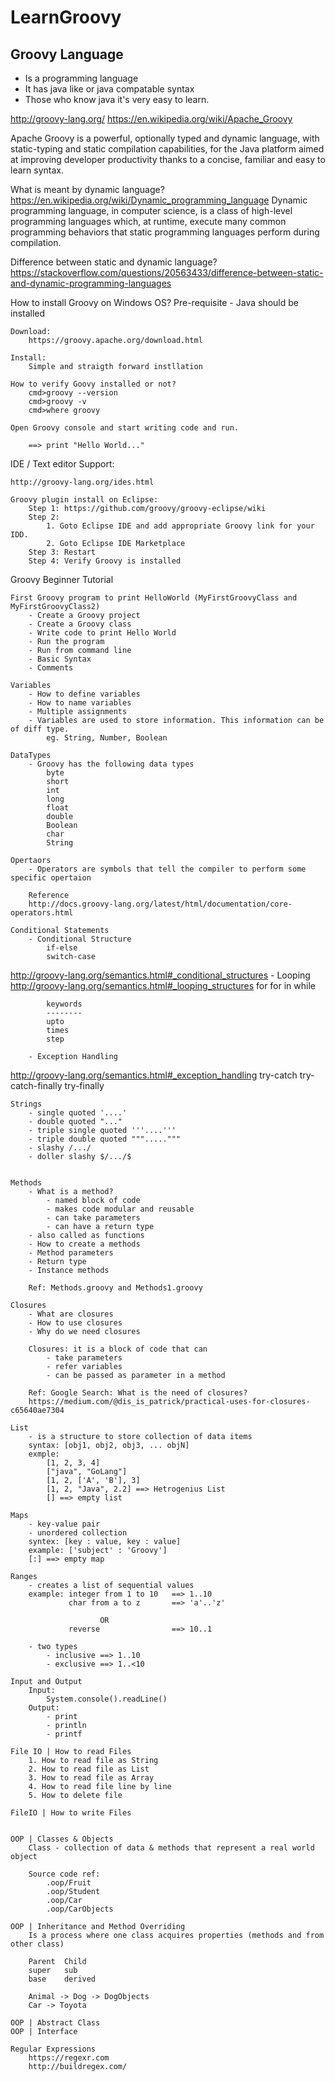 # LearnGroovy
Groovy Language
---------------
 - Is a programming language
 - It has java like or java compatable syntax
 - Those who know java it's very easy to learn.
 
 http://groovy-lang.org/
 https://en.wikipedia.org/wiki/Apache_Groovy
 
 Apache Groovy is a powerful, optionally typed and dynamic language, with static-typing and static compilation capabilities, for the Java platform aimed at improving developer productivity thanks to a concise, familiar and easy to learn syntax.
 
 What is meant by dynamic language?
	https://en.wikipedia.org/wiki/Dynamic_programming_language
	Dynamic programming language, in computer science, is a class of high-level programming languages which, at runtime, execute many common programming behaviors that static programming languages perform during compilation. 
	
 Difference between static and dynamic language?
	https://stackoverflow.com/questions/20563433/difference-between-static-and-dynamic-programming-languages
	
How to install Groovy on Windows OS?
	Pre-requisite
		- Java should be installed 
	
	Download:
		https://groovy.apache.org/download.html
		
	Install:
		Simple and straigth forward instllation
	
	How to verify Goovy installed or not?
		cmd>groovy --version
		cmd>groovy -v
		cmd>where groovy
		
	Open Groovy console and start writing code and run.
		
		==> print "Hello World..."
		
IDE / Text editor Support:
	
	http://groovy-lang.org/ides.html
	
	Groovy plugin install on Eclipse:
		Step 1: https://github.com/groovy/groovy-eclipse/wiki
		Step 2: 
			1. Goto Eclipse IDE and add appropriate Groovy link for your IDD.
			2. Goto Eclipse IDE Marketplace
		Step 3: Restart
		Step 4: Verify Groovy is installed
		
Groovy Beginner Tutorial
	
	First Groovy program to print HelloWorld (MyFirstGroovyClass and MyFirstGroovyClass2)
		- Create a Groovy project
		- Create a Groovy class
		- Write code to print Hello World
		- Run the program
		- Run from command line
		- Basic Syntax
		- Comments
	
	Variables
		- How to define variables
		- How to name variables
		- Multiple assignments
		- Variables are used to store information. This information can be of diff type.
			eg. String, Number, Boolean
		
	DataTypes
		- Groovy has the following data types
			byte
			short
			int
			long
			float
			double
			Boolean
			char
			String
	
	Opertaors
		- Operators are symbols that tell the compiler to perform some specific opertaion
		
		Reference
		http://docs.groovy-lang.org/latest/html/documentation/core-operators.html
		
	Conditional Statements
		- Conditional Structure
			if-else
			switch-case
http://groovy-lang.org/semantics.html#_conditional_structures
		- Looping
http://groovy-lang.org/semantics.html#_looping_structures
			for
			for in
			while
			
			keywords
			--------
			upto
			times
			step
			
		- Exception Handling
http://groovy-lang.org/semantics.html#_exception_handling
			try-catch
			try-catch-finally
			try-finally
				

	Strings
		- single quoted '....'
		- double quoted "..."
		- triple single quoted '''....'''
		- triple double quoted """....."""
		- slashy /.../
		- doller slashy $/.../$
		
		
	Methods
		- What is a method?
			- named block of code
			- makes code modular and reusable
			- can take parameters
			- can have a return type
		- also called as functions
		- How to create a methods
		- Method parameters
		- Return type
		- Instance methods
		
		Ref: Methods.groovy and Methods1.groovy
		
	Closures
		- What are closures
		- How to use closures
		- Why do we need closures
		
		Closures: it is a block of code that can
			- take parameters
			- refer variables
			- can be passed as parameter in a method
			
		Ref: Google Search: What is the need of closures?
		https://medium.com/@dis_is_patrick/practical-uses-for-closures-c65640ae7304
		
	List
		- is a structure to store collection of data items
		syntax: [obj1, obj2, obj3, ... objN]
		exmple: 
			[1, 2, 3, 4]
			["java", "GoLang"]
			[1, 2, ['A', 'B'], 3]
			[1, 2, "Java", 2.2] ==> Hetrogenius List
			[] ==> empty list
 
	Maps
		- key-value pair
		- unordered collection
		syntex: [key : value, key : value]
		example: ['subject' : 'Groovy']
		[:] ==> empty map
	
	Ranges
		- creates a list of sequential values
		example: integer from 1 to 10	==> 1..10
				 char from a to z		==> 'a'..'z'
					
						OR 
				 reverse				==> 10..1
				 
		- two types
			- inclusive	==> 1..10
			- exclusive	==> 1..<10
			
	Input and Output
		Input:
			System.console().readLine()
		Output:
			- print
			- println
			- printf
			
	File IO | How to read Files
		1. How to read file as String
		2. How to read file as List
		3. How to read file as Array
		4. How to read file line by line
		5. How to delete file
	
	FileIO | How to write Files
		
		
	OOP | Classes & Objects
		Class - collection of data & methods that represent a real world object
		
		Source code ref: 
			.oop/Fruit
			.oop/Student
			.oop/Car
			.oop/CarObjects
		
	OOP | Inheritance and Method Overriding
		Is a process where one class acquires properties (methods and from other class)
		
		Parent	Child
		super	sub
		base	derived
		
		Animal -> Dog -> DogObjects
		Car -> Toyota
		
	OOP | Abstract Class
	OOP | Interface
	
	Regular Expressions
		https://regexr.com
		http://buildregex.com/
		
